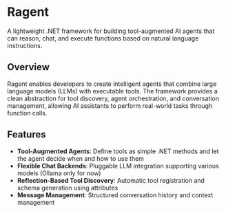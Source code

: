 # Ragent

A lightweight .NET framework for building tool-augmented AI agents that can reason, chat, and execute functions based on natural language instructions.

## Overview

Ragent enables developers to create intelligent agents that combine large language models (LLMs) with executable tools. The framework provides a clean abstraction for tool discovery, agent orchestration, and conversation management, allowing AI assistants to perform real-world tasks through function calls.

## Features

- **Tool-Augmented Agents**: Define tools as simple .NET methods and let the agent decide when and how to use them
- **Flexible Chat Backends**: Pluggable LLM integration supporting various models (Ollama only for now)
- **Reflection-Based Tool Discovery**: Automatic tool registration and schema generation using attributes
- **Message Management**: Structured conversation history and context management
